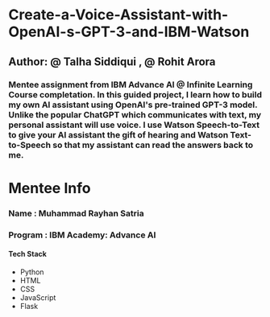 # Create-a-Voice-Assistant-with-OpenAI-s-GPT-3-and-IBM-Watson
## Author: @ Talha Siddiqui , @ Rohit Arora
### Mentee assignment from IBM Advance AI @ Infinite Learning Course completation. In this guided project, I learn how to build my own AI assistant using OpenAI's pre-trained GPT-3 model. Unlike the popular ChatGPT which communicates with text, my personal assistant will use voice. I use Watson Speech-to-Text to give your AI assistant the gift of hearing and Watson Text-to-Speech so that my assistant can read the answers back to me.

# Mentee Info

### Name : Muhammad Rayhan Satria

### Program : IBM Academy: Advance AI

#### Tech Stack

- Python
- HTML
- CSS
- JavaScript
- Flask













